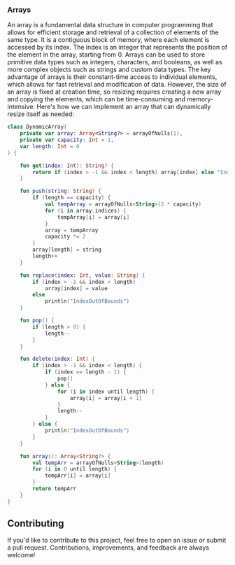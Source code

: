 ### Arrays

An array is a fundamental data structure in computer programming that allows for efficient storage and retrieval of a
collection of elements of the same type. It is a contiguous block of memory, where each element is accessed by its
index. The index is an integer that represents the position of the element in the array, starting from 0. Arrays can be
used to store primitive data types such as integers, characters, and booleans, as well as more complex objects such as
strings and custom data types. The key advantage of arrays is their constant-time access to individual elements, which
allows for fast retrieval and modification of data. However, the size of an array is fixed at creation time, so resizing
requires creating a new array and copying the elements, which can be time-consuming and memory-intensive. Here's how we
can implement an array that can dynamically resize itself as needed:

```kotlin
class DynamicArray(
    private var array: Array<String?> = arrayOfNulls(1),
    private var capacity: Int = 1,
    var length: Int = 0
) {

    fun get(index: Int): String? {
        return if (index > -1 && index < length) array[index] else "IndexOutOfBounds"
    }

    fun push(string: String) {
        if (length == capacity) {
            val tempArray = arrayOfNulls<String>(2 * capacity)
            for (i in array.indices) {
                tempArray[i] = array[i]
            }
            array = tempArray
            capacity *= 2
        }
        array[length] = string
        length++
    }

    fun replace(index: Int, value: String) {
        if (index > -1 && index < length)
            array[index] = value
        else
            println("IndexOutOfBounds")
    }

    fun pop() {
        if (length > 0) {
            length--
        }
    }

    fun delete(index: Int) {
        if (index > -1 && index < length) {
            if (index == length - 1) {
                pop()
            } else {
                for (i in index until length) {
                    array[i] = array[i + 1]
                }
                length--
            }
        } else {
            println("IndexOutOfBounds")
        }
    }

    fun array(): Array<String?> {
        val tempArr = arrayOfNulls<String>(length)
        for (i in 0 until length) {
            tempArr[i] = array[i]
        }
        return tempArr
    }
}
```

## Contributing
If you'd like to contribute to this project, feel free to open an issue or submit a pull request. Contributions, improvements, and feedback are always welcome!
